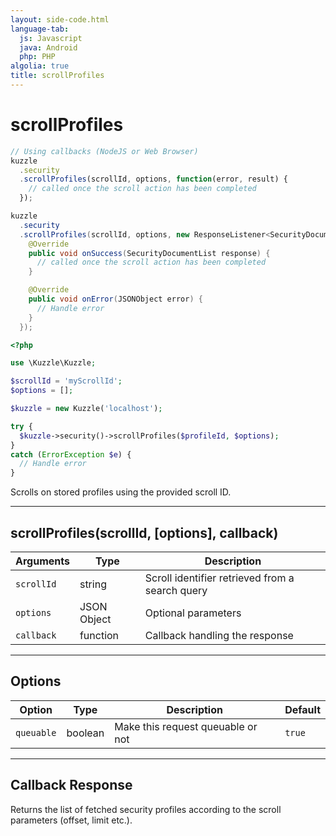 ```yaml
---
layout: side-code.html
language-tab:
  js: Javascript
  java: Android
  php: PHP
algolia: true
title: scrollProfiles
---
```


# scrollProfiles

```js
// Using callbacks (NodeJS or Web Browser)
kuzzle
  .security
  .scrollProfiles(scrollId, options, function(error, result) {
    // called once the scroll action has been completed
  });
```

```java
kuzzle
  .security
  .scrollProfiles(scrollId, options, new ResponseListener<SecurityDocumentList>() {
    @Override
    public void onSuccess(SecurityDocumentList response) {
      // called once the scroll action has been completed
    }

    @Override
    public void onError(JSONObject error) {
      // Handle error
    }
  });
```

```php
<?php

use \Kuzzle\Kuzzle;

$scrollId = 'myScrollId';
$options = [];

$kuzzle = new Kuzzle('localhost');

try {
  $kuzzle->security()->scrollProfiles($profileId, $options);
}
catch (ErrorException $e) {
  // Handle error
}
```

Scrolls on stored profiles using the provided scroll ID.

---

## scrollProfiles(scrollId, [options], callback)

| Arguments | Type | Description |
|---------------|---------|----------------------------------------|
| ``scrollId`` | string | Scroll identifier retrieved from a search query |
| ``options`` | JSON Object | Optional parameters |
| ``callback`` | function | Callback handling the response |

---

## Options

| Option | Type | Description | Default |
|---------------|---------|----------------------------------------|---------|
| ``queuable`` | boolean | Make this request queuable or not  | ``true`` |

---

## Callback Response

Returns the list of fetched security profiles according to the scroll parameters (offset, limit etc.).

